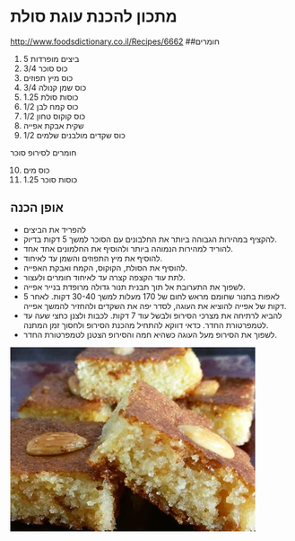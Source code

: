 # מתכון להכנת עוגת סולת
http://www.foodsdictionary.co.il/Recipes/6662
##חומרים
1. 5 ביצים מופרדות
2. 3/4 כוס סוכר
3. כוס מיץ תפוזים
4. 3/4 כוס שמן קנולה
5. 1.25 כוסות סולת
6. 1/2 כוס קמח לבן
7. 1/2 כוס קוקוס טחון
8. שקית אבקת אפייה
9. 1/2 כוס שקדים מולבנים שלמים

חומרים לסירופ סוכר

10. כוס מים
11. 1.25 כוסות סוכר

## אופן הכנה
*	להפריד את הביצים
*	להקציף במהירות הגבוהה ביותר את החלבונים עם הסוכר למשך 5 דקות בדיוק.
*	להוריד למהירות הנמוהה ביותר ולהוסיף את החלמונים אחד אחד.
*	להוסיף את מיץ התפוזים והשמן עד לאיחוד.
*	להוסיף את הסולת, הקוקוס, הקמח ואבקת האפייה.
*	לתת עוד הקצפה קצרה עד לאיחוד חומרים ולעצור.
*	לשפוך את התערובת אל תוך תבנית תנור גדולה מרופדת בנייר אפייה.
*	לאפות בתנור שחומם מראש לחום של 170 מעלות למשך 30-40 דקות. לאחר 5 דקות של אפייה להוציא את העוגה, לסדר יפה את השקדים ולהחזיר להמשך אפייה.
*	להביא לרתיחה את מצרכי הסירופ ולבשל עוד 7 דקות. לכבות ולצנן כחצי שעה עד לטמפרטורת החדר. כדאי דווקא להתחיל מהכנת הסירופ ולחסוך זמן המתנה.
*	לשפוך את הסירופ מעל העוגה כשהיא חמה והסירופ הצטנן לטמפרטורת החדר.

![alt tag](/Recipe-6662-jfhDG0VXpdU4Qjcn.jpg)

